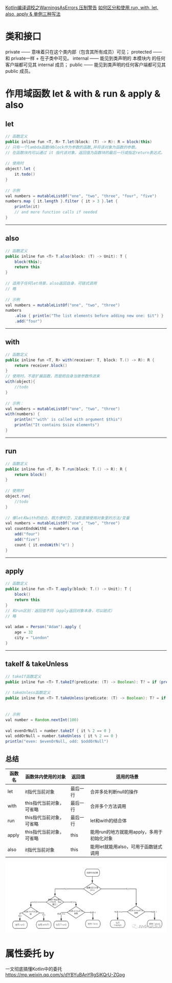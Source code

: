 [Kotlin编译调校之WarningsAsErrors 压制警告](https://droidyue.com/blog/2019/08/03/kotlinc-config-warnings-as-errors/)
[如何区分和使用 run, with, let, also, apply & 单例三种写法](https://mp.weixin.qq.com/s/FNG_R507TFeQg3xXsY-1MQ)
# 类和接口
private —— 意味着只在这个类内部（包含其所有成员）可见；
protected —— 和 private一样 + 在子类中可见。
internal —— 能见到类声明的 本模块内 的任何客户端都可见其 internal 成员；
public —— 能见到类声明的任何客户端都可见其 public 成员。

# 作用域函数 let & with & run & apply & also
## let
```java
// 函数定义
public inline fun <T, R> T.let(block: (T) -> R): R = block(this)
// 只有一个lambda函数块block作为参数的函数,并将该对象为函数的参数。
// 在函数块内可以通过 it 指代该对象。返回值为函数块的最后一行或指定return表达式。

// 使用时
object?.let {
    it.todo()
}

// 示例
val numbers = mutableListOf("one", "two", "three", "four", "five")
numbers.map { it.length }.filter { it > 3 }.let {
    println(it)
    // and more function calls if needed
}
```

---

## also
```java
// 函数定义
public inline fun <T> T.also(block: (T) -> Unit): T {
    block(this);
    return this
}

// 适用于任何let场景，also返回自身，可链式调用
// 略

// 示例
val numbers = mutableListOf("one", "two", "three")
numbers
    .also { println("The list elements before adding new one: $it") }
    .add("four")
```
---

## with
```java
// 函数定义
public inline fun <T, R> with(receiver: T, block: T.() -> R): R {
    return receiver.block()
}
// 使用时。不是扩展函数，而是把自身当做参数传进来
with(object){
    //todo
}

// 示例：
val numbers = mutableListOf("one", "two", "three")
with(numbers) {
    println("'with' is called with argument $this")
    println("It contains $size elements")
}
```
---
## run
```java
// 函数定义
public inline fun <T, R> T.run(block: T.() -> R): R {
    return block()
}

// 使用时
object.run{
    //todo
}

// 像let和with的结合。既方便判空，又能直接使用对象里的方法/变量
val numbers = mutableListOf("one", "two", "three")
val countEndsWithE = numbers.run { 
    add("four")
    add("five")
    count { it.endsWith("e") }
}
```

---

## apply
```java
// 函数定义
public inline fun <T> T.apply(block: T.() -> Unit): T {
    block()
    return this
}
// 和run区别：返回值不同（apply返回对象本身，可以链式）
// 略

val adam = Person("Adam").apply {
    age = 32
    city = "London"        
}
```

---

## takeIf & takeUnless
```java
// takeIf函数定义
public inline fun <T> T.takeIf(predicate: (T) -> Boolean): T? = if (predicate(this)) this else null

// takeUnless函数定义
public inline fun <T> T.takeUnless(predicate: (T) -> Boolean): T? = if (!predicate(this)) this else null


// 示例
val number = Random.nextInt(100)

val evenOrNull = number.takeIf { it % 2 == 0 }
val oddOrNull = number.takeUnless { it % 2 == 0 }
println("even: $evenOrNull, odd: $oddOrNull")
```

## 总结
| 函数名  | 函数体内使用的对象        | 返回值  | 适用的场景                             |
| ------ | ---------------------  | ------ | ------------------------------------ |
| let    | it指代当前对象           | 最后一行 | 合并多处判断null的操作                  |
| with   | this指代当前对象，可省略  | 最后一行 | 合并多个方法调用                        |
| run    | this指代当前对象，可省略  | 最后一行 | let和with的结合体                      |
| apply  | this指代当前对象，可省略  | this    | 能用run的地方就能用apply，多用于初始化对象 |
| also   | it指代当前对象           | this    | 能用let就能用also，可用于函数链式调用     |

![kotlin作用域函数](../../../../../../../../experience/kotlin作用域函数.png)

 # 属性委托 by
 
 一文彻底搞懂Kotlin中的委托
 https://mp.weixin.qq.com/s/dYBYuBAnYRgSiKQrU-ZGpg